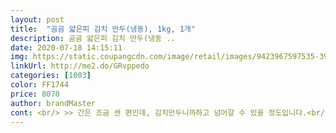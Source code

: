 ```yaml
---
layout: post 
title:  "곰곰 얇은피 김치 만두(냉동), 1kg, 1개" 
description: 곰곰 얇은피 김치 만두(냉동 ..
date: 2020-07-18 14:15:11 
img: https://static.coupangcdn.com/image/retail/images/9423967597535-39abc5c5-8998-45fa-8dfb-f9187824acb6.jpg 
linkUrl: http://me2.do/GRvppedo 
categories: [1003] 
color: FF1744 
price: 8070 
author: brandMaster 
cont: <br/> >> 간은 조금 센 편인데, 김치만두니까하고 넘어갈 수 있을 정도입니다.<br/><br/>>> 냉동실에서 꽝꽝 얼린 그 상태 그대로였습니다.<br/><br/>>> 만두 자체만 먹을 때도 좋지만, 요리로 활용할 때도 좋습니다.<br/><br/>>> 제가 즐기고 좋아하는 크기라서 만족했습니다.<br/><br/>>> 집에 있는 gomgom 일반 고기만두와 비교하니 만두피 두께가 비슷합니다.<br/><br/>>> 찌고, 삶고, 굽고 다해봤는데, 생각보다 만두피가 두껍게 씹힙니다.<br/><br/>>> 한마디로 말하면, gomgom 김치볶음 냉동밥과 뒷맛이 비슷합니다.<br/> 저와 친구는 느끼하진 않았고, 맛있게 먹었습니다.<br/><br/><br/> - 1kg인데, 냉동 보관에다 유통기한이 넉넉해서 천천히 즐기면서 먹을 수 있습니다.<br/><br/><br/> - gomgom 얇은 피 김치만두는 성인이 두 입에 먹기 좋은 크기입니다.<br/><br/><br/> - 귀찮긴 한데 맥주 안주로 딱입니다.<br/><br/><br/> - 김치만두 속도 가득하고, 무엇보다 김치와 고기의 식감의 밸런스가 좋습니다.<br/><br/><br/> - 냉동이라서 요리 전에는 만두피가 속에 탁 붙어있는데요.<br/> 찌거나 삶으면 만두피가 확 풀립니다.<br/><br/><br/> - 만두 속 재료가 옹골차더군요.<br/> 있을 것 다 있고, 잘 뭉쳐있습니다.<br/><br/><br/> - 만두 자체의 간이 매콤 짭조름합니다.<br/> 찍어 먹을 소스가 필요가 없네요.<br/><br/><br/> - 만두가 짭조름해서 따로 간을 하지 않고 사골 국에 떡과 만두만 넣어도 맛있습니다.<br/><br/> 
---
```

 